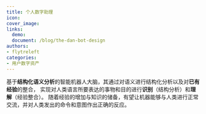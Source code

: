 ```yaml
---
title: 个人数字助理
icon:
cover_image:
links:
  demo:
  document: /blog/the-dan-bot-design
authors:
- flytreleft
categories:
- 用户数字资产
---
```


基于**结构化语义分析**的智能机器人大脑，其通过对语义进行结构化分析以及对**已有经验**的整合，
实现对人类语言所要表达的事物和目的进行**识别**（结构分析）和**理解**（经验整合）。
随着经验的增加与知识的储备，有望让机器能够与人类进行正常交流，并对人类发出的命令和意图作出正确的反应。
<!-- more -->
